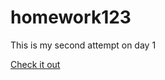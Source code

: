# homework123
This is my second attempt on day 1

[Check it out](C:/Users/user/Desktop/Assignment/index.html)

